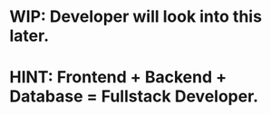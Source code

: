 # WIP: Developer will look into this later.

# HINT: Frontend + Backend + Database = Fullstack Developer.
